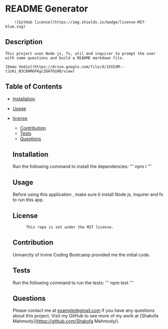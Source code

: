 # README Generator

        ![GitHub license](https://img.shields.io/badge/license-MIT-blue.svg)

  ## Description
    This project uses Node js, fs, util and inquirer to prompt the user with some questions and build a README markdown file.
    
    [Demo Vedio](https://drive.google.com/file/d/15XIdM--tJzKi_N3C8HMGFKgcZGH7O1H0/view)
    
  ## Table of Contents
  * [Installation](#installation)
  * [Usage](#usage)
      
* [license](#license)

     * [Contribution](#contribution)
     * [Tests](#tests)
     * [Questions](#questions)
    
    ## Installation

    Run the following command to install the dependencies:
    '''    npm i
    '''    
    ## Usage
    Before using this application , make sure ti install Node js, inquirer and fs to run this app.
    ## License
            
            This repo is set under the MIT license.

    ## Contribution
    Univarcity of Irvine Coding Bootcamp provided me the initial code.

    ## Tests
    Run the following command to run the tests:
    '''
    npm test
    '''
   
    ## Questions
    Please contact me at example@gmail.com if you have any questions about this project. Visit my GitHub to see more of my work at [Shakofa Mahmody](https://github.com/Shakofa Mahmody/).
  
  

